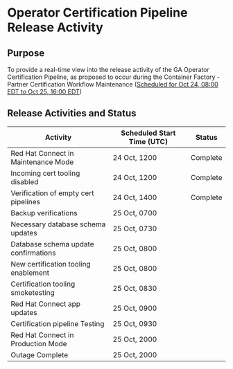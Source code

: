 # Operator Certification Pipeline Release Activity

## Purpose

To provide a real-time view into the release activity of the GA Operator Certification Pipeline, as proposed to occur during the 
Container Factory - Partner Certification Workflow Maintenance (<a href = "https://status.redhat.com/incidents/cnhb5rzb9mdq">Scheduled for Oct 24, 08:00 EDT to Oct 25, 16:00 EDT</a>)


## Release Activities and Status

| Activity 	| Scheduled Start Time (UTC) 	| Status 	|
|----------	|----------------------	|--------	|
| Red Hat Connect in Maintenance Mode     | 24 Oct, 1200     | Complete       	|
| Incoming cert tooling disabled         	| 24 Oct, 1200     | Complete        	|
| Verification of empty cert pipelines   	| 24 Oct, 1400    	|  Complete      	|
| Backup verifications   	| 25 Oct, 0700    	|        	|
| Necessary database schema updates   	| 25 Oct, 0730    	|        	|
| Database schema update confirmations | 25 Oct, 0800
| New certification tooling enablement   	| 25 Oct, 0800    	|        	|
| Certification tooling smoketesting    	| 25 Oct, 0830    	|        	|
| Red Hat Connect app updates   	| 25 Oct, 0900    	|        	|
| Certification pipeline Testing   	| 25 Oct, 0930    	|        	|
| Red Hat Connect in Production Mode | 25 Oct, 2000    	|        	|
| Outage Complete | 25 Oct, 2000    	|  	|
